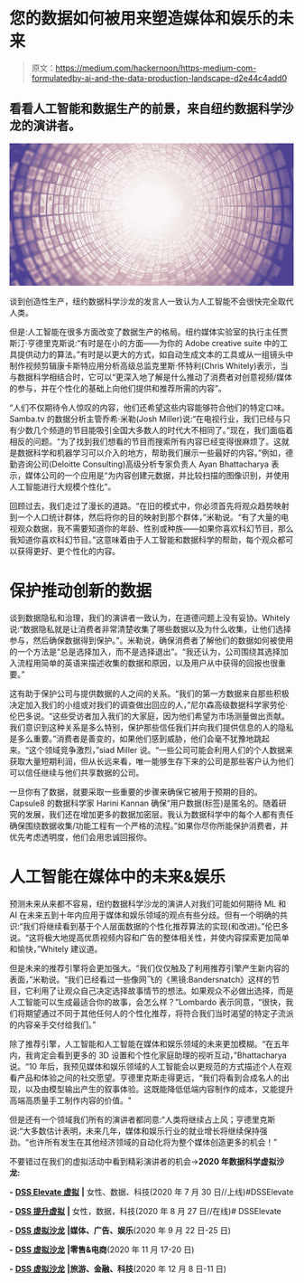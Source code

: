 # 您的数据如何被用来塑造媒体和娱乐的未来

> 原文：<https://medium.com/hackernoon/https-medium-com-formulatedby-ai-and-the-data-production-landscape-d2e44c4add0>

## 看看人工智能和数据生产的前景，来自纽约数据科学沙龙的演讲者。

![](img/668d83aefd7385ddbf67be6947137ef3.png)

谈到创造性生产，纽约数据科学沙龙的发言人一致认为人工智能不会很快完全取代人类。

但是:人工智能在很多方面改变了数据生产的格局。纽约媒体实验室的执行主任贾斯汀·亨德里克斯说:“有时是在小的方面——为你的 Adobe creative suite 中的工具提供动力的算法。”有时是以更大的方式，如自动生成文本的工具或从一组镜头中制作视频剪辑康卡斯特应用分析高级总监克里斯·怀特利(Chris Whitely)表示，当与数据科学相结合时，它可以“更深入地了解是什么推动了消费者对创意视频/媒体的参与，并在个性化的基础上向他们提供和推荐所需的内容”。

“人们不仅期待令人惊叹的内容，他们还希望这些内容能够符合他们的特定口味。Samba.tv 的数据分析主管乔希·米勒(Josh Miller)说:“在电视行业，我们已经与只有少数几个频道的节目能吸引全国大多数人的时代大不相同了。”现在，我们面临着相反的问题。“为了找到我们想看的节目而搜索所有内容已经变得很麻烦了。这就是数据科学和机器学习可以介入的地方，帮助我们展示一些最好的内容。”例如，德勤咨询公司(Deloitte Consulting)高级分析专家负责人 Ayan Bhattacharya 表示，媒体公司的一个应用是“为内容创建元数据，并比较扫描的图像识别，并使用人工智能进行大规模个性化”。

回顾过去，我们走过了漫长的道路。“在旧的模式中，你必须首先将观众趋势映射到一个人口统计群体，然后将你的目的映射到那个群体，”米勒说。“有了大量的电视观众数据，我不需要知道你的年龄、性别或种族——如果你喜欢科幻节目，那么我知道你喜欢科幻节目。”这意味着由于人工智能和数据科学的帮助，每个观众都可以获得更好、更个性化的内容。

# **保护推动创新的数据**

谈到数据隐私和治理，我们的演讲者一致认为，在道德问题上没有妥协。Whitely 说:“数据隐私就是让消费者非常清楚收集了哪些数据以及为什么收集，让他们选择参与，然后确保数据得到保护。”。米勒说，确保消费者了解他们的数据如何被使用的一个方法是“总是选择加入，而不是选择退出”。“我还认为，公司围绕其选择加入流程用简单的英语来描述收集的数据和原因，以及用户从中获得的回报也很重要。”

这有助于保护公司与提供数据的人之间的关系。“我们的第一方数据来自那些积极决定加入我们的小组或对我们的调查做出回应的人，”尼尔森高级数据科学家劳伦·伦巴多说。“这些受访者加入我们的大家庭，因为他们希望为市场测量做出贡献。我们意识到这种关系是多么特别，保护那些信任我们并向我们提供信息的人的隐私是多么重要。”消费者是善变的，如果他们感到威胁，他们会毫不犹豫地跳起来。“这个领域竞争激烈，”siad Miller 说。“一些公司可能会利用人们的个人数据来获取大量短期利润，但从长远来看，唯一能够生存下来的公司是那些客户认为他们可以信任继续与他们共享数据的公司。

一旦你有了数据，就要采取一些重要的步骤来确保它被用于预期的目的。Capsule8 的数据科学家 Harini Kannan 确保“用户数据(标签)是匿名的。随着研究的发展，我们还在增加更多的数据加密层。我认为数据科学中的每个人都有责任确保围绕数据收集/功能工程有一个严格的流程。”如果你尽你所能保护消费者，并优先考虑透明度，他们会用忠诚回报你。

# **人工智能在媒体中的未来&娱乐**

预测未来从来都不容易，纽约数据科学沙龙的演讲人对我们可能如何期待 ML 和 AI 在未来五到十年内应用于媒体和娱乐领域的观点有些分歧。但有一个明确的共识:“我们将继续看到基于个人层面数据的个性化推荐算法的实现(和改进)。”伦巴多说。“这将极大地提高优质视频内容和广告的整体相关性，并使内容探索更加简单和愉快，”Whitely 建议道。

但是未来的推荐引擎将会更加强大。“我们仅仅触及了利用推荐引擎产生新内容的表面，”米勒说。“我们已经看过一些像网飞的《黑镜:Bandersnatch》这样的节目，它利用了让观众自己决定选择故事情节的想法。如果观众不必做出选择，而是人工智能可以生成最适合你的故事，会怎么样？”Lombardo 表示同意，“很快，我们将期望通过不同于其他任何人的个性化推荐，将符合我们当时渴望的特定子流派的内容亲手交付给我们。”

除了推荐引擎，人工智能和人工智能在媒体和娱乐领域的未来更加模糊。“在五年内，我肯定会看到更多的 3D 设置和个性化家庭助理的视听互动，”Bhattacharya 说。“10 年后，我预见媒体和娱乐领域的人工智能会以更规范的方式描述个人在观看产品和体验之间的社交愿望。亨德里克斯走得更远，“我们将看到合成名人的出现，以及由模型输出产生的叙事体验。这既能降低低端内容制作的成本，又能提升高端高质量手工制作内容的价值。"

但是还有一个领域我们所有的演讲者都同意:“人类将继续占上风；亨德里克斯说:“大多数估计表明，未来几年，媒体和娱乐行业的就业增长将继续保持强劲。“也许所有发生在其他经济领域的自动化将为整个媒体创造更多的机会！”

不要错过在我们的虚拟活动中看到精彩演讲者的机会→**2020 年数据科学虚拟沙龙:**

**-** [**DSS Elevate 虚拟**](https://t.sidekickopen79.com/s1t/c/5/f18dQhb0S7lM8dDMPbW2n0x6l2B9nMJN7t5X-FfhMynW4XXSfR8r53-lW56dx5z37bR1v102?te=W3R5hFj4cm2zwW4mKLS-3H3bCkW4cHc7h41QtfnW4cGnsr41pRw9W4cfL8s3Kbsq0W3JF5Cp49RMMDW3ZrWsL41RKJxW3K76P91GCWgMf4r4XNqV3&si=7000000001315753&pi=6c28ddc8-7e14-4fe1-e696-bce988799560) **|** 女性、数据、科技(2020 年 7 月 30 日//上线)#DSSElevate

**-** [**DSS 提升虚拟**](https://t.sidekickopen79.com/s1t/c/5/f18dQhb0S7lM8dDMPbW2n0x6l2B9nMJN7t5X-FfhMynW4XXSfR8r53-lW56dx5z37bR1v102?te=W3R5hFj4cm2zwW4mKLS-3H3bCkW4cHc7h41QtfnW4cGnsr41pRw9W4cfL8s3Kbsq0W3JF5Cp49RMMDW3ZrWsL41RKJxW3K76P91Gy7__F4hL-HSmG8g1&si=7000000001315753&pi=6c28ddc8-7e14-4fe1-e696-bce988799560) **|** 女性，数据，科技(2020 年 8 月 27 日//在线)# DSSElevate

**-** [**DSS 虚拟沙龙**](https://t.sidekickopen79.com/s1t/c/5/f18dQhb0S7lM8dDMPbW2n0x6l2B9nMJN7t5X-FfhMynW4XXSfR8r53-lW56dx5z37bR1v102?te=W3R5hFj4cm2zwW4mKLS-3H3bCkW4cHc7h41QtfnW4cGnsr41pSnkw4mLz6z48Q2&si=7000000001315753&pi=6c28ddc8-7e14-4fe1-e696-bce988799560) **|媒体、广告、娱乐**(2020 年 9 月 22 日-25 日)

**-** [**DSS 虚拟沙龙**](https://t.sidekickopen79.com/s1t/c/5/f18dQhb0S7lM8dDMPbW2n0x6l2B9nMJN7t5X-FfhMynW4XXSfR8r53-lW56dx5z37bR1v102?te=W3R5hFj4cm2zwW4mKLS-3H3bCkW4cHc7h41QtfnW4cGnsr41pSR1w3zht5Y48J2&si=7000000001315753&pi=6c28ddc8-7e14-4fe1-e696-bce988799560) **|零售&电商**(2020 年 11 月 17-20 日)

**-** [**DSS 虚拟沙龙**](https://t.sidekickopen79.com/s1t/c/5/f18dQhb0S7lM8dDMPbW2n0x6l2B9nMJN7t5X-FfhMynW4XXSfR8r53-lW56dx5z37bR1v102?te=W3R5hFj4cm2zwW4mKLS-3H3bCkW4cHc7h41QtfnW4cGnsr41pShGf3zdxQf04&si=7000000001315753&pi=6c28ddc8-7e14-4fe1-e696-bce988799560) **|旅游、金融、科技**(2020 年 12 月 8 日-11 日)